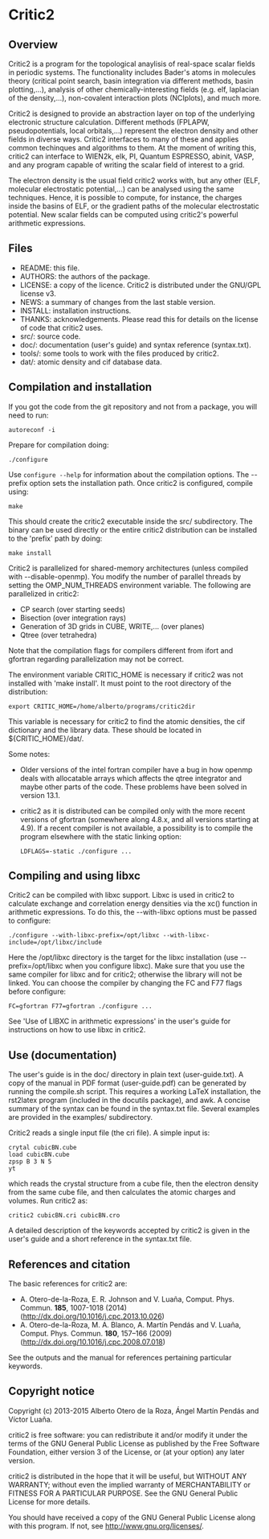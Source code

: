 # Critic2
## Overview

Critic2 is a program for the topological anaylisis of real-space
scalar fields in periodic systems. The functionality includes Bader's
atoms in molecules theory (critical point search, basin integration
via different methods, basin plotting,...), analysis of other
chemically-interesting fields (e.g. elf, laplacian of the
density,...), non-covalent interaction plots (NCIplots), and much
more.

Critic2 is designed to provide an abstraction layer on top of the
underlying electronic structure calculation. Different methods
(FPLAPW, pseudopotentials, local orbitals,...) represent the electron
density and other fields in diverse ways. Critic2 interfaces to many
of these and applies common techinques and algorithms to them. At the
moment of writing this, critic2 can interface to WIEN2k, elk, PI,
Quantum ESPRESSO, abinit, VASP, and any program capable of writing the
scalar field of interest to a grid.

The electron density is the usual field critic2 works with, but any
other (ELF, molecular electrostatic potential,...) can be analysed
using the same techniques. Hence, it is possible to compute, for
instance, the charges inside the basins of ELF, or the gradient paths
of the molecular electrostatic potential. New scalar fields can be
computed using critic2's powerful arithmetic expressions.

## Files

* README: this file.
* AUTHORS: the authors of the package.
* LICENSE: a copy of the licence. Critic2 is distributed under the
  GNU/GPL license v3.  
* NEWS: a summary of changes from the last stable version.
* INSTALL: installation instructions.
* THANKS: acknowledgements. Please read this for details on the
  license of code that critic2 uses.
* src/: source code.
* doc/: documentation (user's guide) and syntax reference
        (syntax.txt). 
* tools/: some tools to work with the files produced by critic2.
* dat/: atomic density and cif database data.

## Compilation and installation

If you got the code from the git repository and not from a package,
you will need to run:

    autoreconf -i

Prepare for compilation doing:

    ./configure

Use <code>configure --help</code> for information about the
compilation options. The --prefix option sets the installation
path. Once critic2 is configured, compile using:

    make

This should create the critic2 executable inside the src/
subdirectory. The binary can be used directly or the entire critic2
distribution can be installed to the 'prefix' path by doing:

    make install

Critic2 is parallelized for shared-memory architectures (unless
compiled with --disable-openmp). You modify the number of parallel
threads by setting the OMP_NUM_THREADS environment variable. The
following are parallelized in critic2:

* CP search (over starting seeds)
* Bisection (over integration rays)
* Generation of 3D grids in CUBE, WRITE,... (over planes)
* Qtree (over tetrahedra)

Note that the compilation flags for compilers different from ifort and
gfortran regarding parallelization may not be correct.

The environment variable CRITIC_HOME is necessary if critic2 was not
installed with 'make install'. It must point to the root directory of
the distribution:

    export CRITIC_HOME=/home/alberto/programs/critic2dir

This variable is necessary for critic2 to find the atomic densities,
the cif dictionary and the library data. These should be located in
${CRITIC_HOME}/dat/.

Some notes: 

* Older versions of the intel fortran compiler have a bug in how
openmp deals with allocatable arrays which affects the qtree
integrator and maybe other parts of the code. These problems have been
solved in version 13.1.

* critic2 as it is distributed can be compiled only with the more
recent versions of gfortran (somewhere along 4.8.x, and all versions
starting at 4.9). If a recent compiler is not available, a possibility
is to compile the program elsewhere with the static linking option:

      LDFLAGS=-static ./configure ...

## Compiling and using libxc

Critic2 can be compiled with libxc support. Libxc is used in critic2
to calculate exchange and correlation energy densities via the xc()
function in arithmetic expressions. To do this, the --with-libxc
options must be passed to configure:

    ./configure --with-libxc-prefix=/opt/libxc --with-libxc-include=/opt/libxc/include

Here the /opt/libxc directory is the target for the libxc installation
(use --prefix=/opt/libxc when you configure libxc). Make sure that you
use the same compiler for libxc and for critic2; otherwise the library
will not be linked. You can choose the compiler by changing the FC and
F77 flags before configure:

    FC=gfortran F77=gfortran ./configure ...

See 'Use of LIBXC in arithmetic expressions' in the user's guide for
instructions on how to use libxc in critic2.

## Use (documentation)

The user's guide is in the doc/ directory in plain text
(user-guide.txt). A copy of the manual in PDF format (user-guide.pdf)
can be generated by running the compile.sh script. This requires a
working LaTeX installation, the rst2latex program (included in the
docutils package), and awk. A concise summary of the syntax can be
found in the syntax.txt file. Several examples are provided in the
examples/ subdirectory.

Critic2 reads a single input file (the cri file). A simple input is:

    crytal cubicBN.cube
    load cubicBN.cube
    zpsp B 3 N 5
    yt

which reads the crystal structure from a cube file, then the electron
density from the same cube file, and then calculates the atomic
charges and volumes. Run critic2 as:

    critic2 cubicBN.cri cubicBN.cro

A detailed description of the keywords accepted by critic2 is given in
the user's guide and a short reference in the syntax.txt file. 

## References and citation

The basic references for critic2 are:

* A. Otero-de-la-Roza, E. R. Johnson and V. Luaña, 
  Comput. Phys. Commun. **185**, 1007-1018 (2014)
  (http://dx.doi.org/10.1016/j.cpc.2013.10.026) 
* A. Otero-de-la-Roza, M. A. Blanco, A. Martín Pendás and V. Luaña, 
  Comput. Phys. Commun. **180**, 157–166 (2009)
  (http://dx.doi.org/10.1016/j.cpc.2008.07.018) 

See the outputs and the manual for references pertaining particular keywords. 

## Copyright notice

Copyright (c) 2013-2015 Alberto Otero de la Roza, Ángel Martín Pendás and
Víctor Luaña.

critic2 is free software: you can redistribute it and/or modify
it under the terms of the GNU General Public License as published by
the Free Software Foundation, either version 3 of the License, or (at
your option) any later version.

critic2 is distributed in the hope that it will be useful,
but WITHOUT ANY WARRANTY; without even the implied warranty of
MERCHANTABILITY or FITNESS FOR A PARTICULAR PURPOSE.  See the
GNU General Public License for more details.

You should have received a copy of the GNU General Public License
along with this program.  If not, see <http://www.gnu.org/licenses/>.
